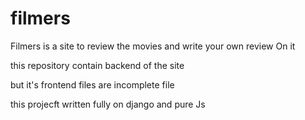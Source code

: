 # filmers

Filmers is a site to review the movies and write your own review On it

this repository contain backend  of the site

but it's frontend files are incomplete  file
 
this projecft written fully on django and pure Js

